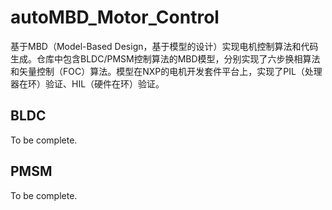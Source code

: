 # autoMBD_Motor_Control
基于MBD（Model-Based Design，基于模型的设计）实现电机控制算法和代码生成。仓库中包含BLDC/PMSM控制算法的MBD模型，分别实现了六步换相算法和矢量控制（FOC）算法。模型在NXP的电机开发套件平台上，实现了PIL（处理器在环）验证、HIL（硬件在环）验证。

## BLDC

To be complete.

## PMSM

To be complete.
